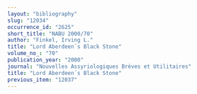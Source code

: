 ```yaml
---
layout: "bibliography"
slug: "12034"
occurrence_id: "2625"
short_title: "NABU 2000/70"
author: "Finkel, Irving L."
title: "Lord Aberdeen´s Black Stone"
volume_no_: "70"
publication_year: "2000"
journal: "Nouvelles Assyriologiques Brèves et Utilitaires"
title: "Lord Aberdeen´s Black Stone"
previous_item: "12037"
---
```

